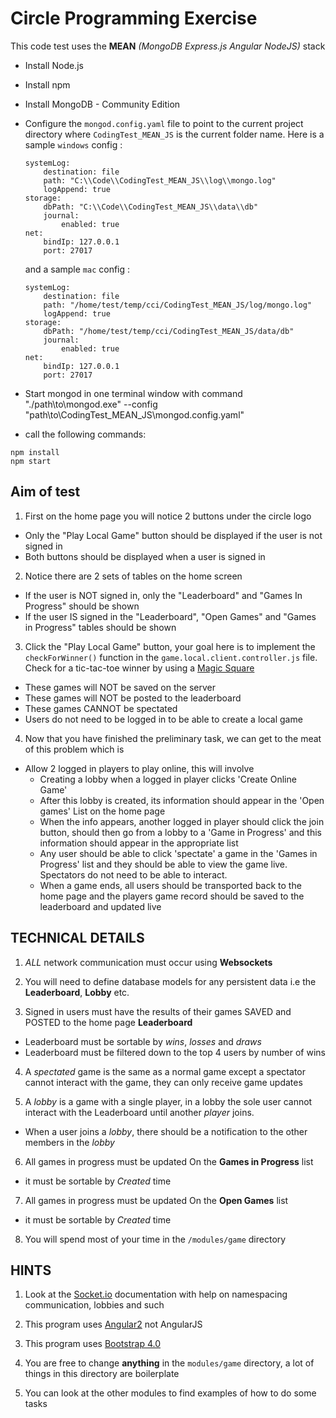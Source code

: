 # Circle Programming Exercise

This code test uses the **MEAN** *(MongoDB Express.js Angular NodeJS)* stack

- Install Node.js
- Install npm
- Install MongoDB - Community Edition
- Configure the `mongod.config.yaml` file to point to the current project directory where `CodingTest_MEAN_JS` is the current folder name. Here is a sample `windows` config :
    ```
    systemLog:
        destination: file
        path: "C:\\Code\\CodingTest_MEAN_JS\\log\\mongo.log"
        logAppend: true
    storage:
        dbPath: "C:\\Code\\CodingTest_MEAN_JS\\data\\db"
        journal:
            enabled: true
    net:
        bindIp: 127.0.0.1
        port: 27017
    ```
    and a sample `mac` config : 
    ```
    systemLog:
        destination: file
        path: "/home/test/temp/cci/CodingTest_MEAN_JS/log/mongo.log"
        logAppend: true
    storage:
        dbPath: "/home/test/temp/cci/CodingTest_MEAN_JS/data/db"
        journal:
            enabled: true
    net:
        bindIp: 127.0.0.1
        port: 27017
    ``` 

- Start mongod in one terminal window with command "./path\to\mongod.exe" --config "path\to\CodingTest_MEAN_JS\mongod.config.yaml"
- call the following commands:
```
npm install
npm start
```

## Aim of test

1) First on the home page you will notice 2 buttons under the circle logo
- Only the "Play Local Game" button should be displayed if the user is not signed in
- Both buttons should be displayed when a user is signed in

2) Notice there are 2 sets of tables on the home screen
- If the user is NOT signed in, only the "Leaderboard" and "Games In Progress" should be shown
- If the user IS signed in the "Leaderboard", "Open Games" and "Games in Progress" tables should be shown

3) Click the "Play Local Game" button, your goal here is to implement the `checkForWinner()` function in the `game.local.client.controller.js` file. Check for a tic-tac-toe winner by using a [Magic Square](http://mathworld.wolfram.com/MagicSquare.html)
- These games will NOT be saved on the server
- These games will NOT be posted to the leaderboard
- These games CANNOT be spectated
- Users do not need to be logged in to be able to create a local game

4) Now that you have finished the preliminary task, we can get to the meat of this problem which is
- Allow 2 logged in players to play online, this will involve
    - Creating a lobby when a logged in player clicks 'Create Online Game'
    - After this lobby is created, its information should appear in the 'Open games' List on the home page
    - When the info appears, another logged in player should click the join button, should then go from a lobby to a 'Game in Progress' and this information should appear in the appropriate list
    - Any user should be able to click 'spectate' a game in the 'Games in Progress' list and they should be able to view the game live. Spectators do not need to be able to interact.
    - When a game ends, all users should be transported back to the home page and the players game record should be saved to the leaderboard and updated live

## TECHNICAL DETAILS

1) *ALL* network communication must occur using **Websockets**

2) You will need to define database models for any persistent data i.e the **Leaderboard**, **Lobby** etc.

3) Signed in users must have the results of their games SAVED and POSTED to the home page **Leaderboard**
-  Leaderboard must be sortable by *wins*, *losses* and *draws*
-  Leaderboard must be filtered down to the top 4 users by number of wins

4) A *spectated* game is the same as a normal game except a spectator cannot interact with the game, they can only receive game updates

5) A *lobby* is a game with a single player, in a lobby the sole user cannot interact with the Leaderboard until another *player* joins.
- When a user joins a *lobby*, there should be a notification to the other members in the *lobby*

6) All games in progress must be updated On the **Games in Progress** list
- it must be sortable by *Created* time

7) All games in progress must be updated On the **Open Games** list
- it must be sortable by *Created* time

8) You will spend most of your time in the `/modules/game` directory

## HINTS

1) Look at the [Socket.io](https://socket.io/docs/) documentation with help on namespacing communication, lobbies and such

2) This program uses [Angular2](https://angular.io/docs) not AngularJS

3) This program uses [Bootstrap 4.0](https://getbootstrap.com/docs/4.0/getting-started/introduction/)

4) You are free to change **anything** in the `modules/game` directory, a lot of things in this directory are boilerplate

5) You can look at the other modules to find examples of how to do some tasks
